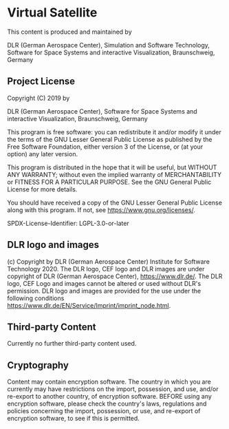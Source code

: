 # Virtual Satellite

This content is produced and maintained by 

   DLR (German Aerospace Center),
   Simulation and Software Technology,
   Software for Space Systems and interactive Visualization,
   Braunschweig, Germany

## Project License

Copyright (C) 2019 by

   DLR (German Aerospace Center),
   Software for Space Systems and interactive Visualization,
   Braunschweig, Germany

This program is free software: you can redistribute it and/or modify
it under the terms of the GNU Lesser General Public License as published by
the Free Software Foundation, either version 3 of the License, or
(at your option) any later version.

This program is distributed in the hope that it will be useful,
but WITHOUT ANY WARRANTY; without even the implied warranty of
MERCHANTABILITY or FITNESS FOR A PARTICULAR PURPOSE.  See the
GNU General Public License for more details.

You should have received a copy of the GNU Lesser General Public License
along with this program.  If not, see <https://www.gnu.org/licenses/>.

SPDX-License-Identifier: LGPL-3.0-or-later

## DLR logo and images 

(c) Copyright by DLR (German Aerospace Center) Institute for Software Technology 2020. The DLR logo, CEF logo and DLR images are under copyright of DLR (German Aerospace Center), <https://www.dlr.de/>. The DLR logo, CEF Logo and images cannot be altered or used without DLR&apos;s permission. DLR logo and images are provided for the use under the following conditions <https://www.dlr.de/EN/Service/Imprint/imprint_node.html>. 

## Third-party Content

Currently no further third-party content used.

## Cryptography

Content may contain encryption software. The country in which you are currently
may have restrictions on the import, possession, and use, and/or re-export to
another country, of encryption software. BEFORE using any encryption software,
please check the country's laws, regulations and policies concerning the import,
possession, or use, and re-export of encryption software, to see if this is
permitted.
